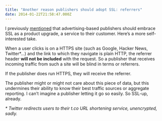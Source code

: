 ```yaml
---
title: "Another reason publishers should adopt SSL: referrers"
date: 2014-01-22T21:58:47.000Z
---
```


I previously [mentioned](http://clipperhouse.com/2013/12/15/publishers-and-ssl/) that advertising-based publishers should embrace SSL as a product upgrade, a service to their customer. Here’s a more self-interested take.

When a user clicks is on a HTTPS site (such as Google, Hacker News, Twitter*…) and the link to which they navigate is plain HTTP, the referrer header **will not be included** with the request. So a publisher that receives incoming traffic from such a site will be blind in terms or referrers.

If the publisher does run HTTPS, they will receive the referrer.

The publisher might or might not care about this piece of data, but this undermines their ability to know their best traffic sources or aggregate reporting. I can’t imagine a publisher letting it go so easily. So SSL-up, already.

_* Twitter redirects users to their t.co URL shortening service, unencrypted, sadly._
